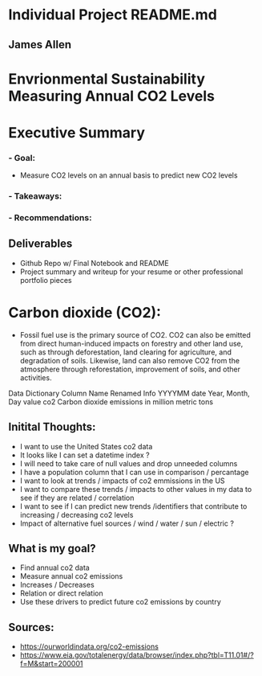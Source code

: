 # Individual Project README.md

## James Allen 

# Envrionmental Sustainability Measuring Annual CO2 Levels

# Executive Summary
### - Goal: 
   - Measure CO2 levels on an annual basis to predict new CO2 levels

### - Takeaways:

### - Recommendations:

## Deliverables

- Github Repo w/ Final Notebook and README
- Project summary and writeup for your resume or other professional portfolio pieces

# Carbon dioxide (CO2): 
- Fossil fuel use is the primary source of CO2. CO2 can also be emitted from direct human-induced impacts on forestry and other land use, such as through deforestation, land clearing for agriculture, and degradation of soils. Likewise, land can also remove CO2 from the atmosphere through reforestation, improvement of soils, and other activities.

Data Dictionary
Column Name	Renamed	Info
YYYYMM	date	Year, Month, Day
value	co2	Carbon dioxide emissions in million metric tons


## Initital Thoughts:
- I want to use the United States co2 data
- It looks like I can set a datetime index ?
- I will need to take care of null values and drop unneeded columns
- I have a population column that I can use in comparison / percantage
- I want to look at trends / impacts of co2 emmissions in the US
- I want to compare these trends / impacts to other values in my data to see if they are related / correlation
- I want to see if I can predict new trends /identifiers that contribute to increasing / decreasing co2 levels
- Impact of alternative fuel sources / wind / water / sun / electric ?


## What is my goal?
- Find annual co2 data
- Measure annual co2 emissions
- Increases / Decreases
- Relation or direct relation
- Use these drivers to predict future co2 emissions by country

## Sources:
- https://ourworldindata.org/co2-emissions
- https://www.eia.gov/totalenergy/data/browser/index.php?tbl=T11.01#/?f=M&start=200001